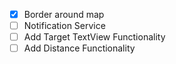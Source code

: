 * [x] Border around map
* [ ] Notification Service
* [ ] Add Target TextView Functionality
* [ ] Add Distance Functionality
